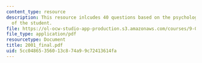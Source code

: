 ```yaml
---
content_type: resource
description: This resource inlcudes 40 questions based on the psychological understanding
  of the student.
file: https://ol-ocw-studio-app-production.s3.amazonaws.com/courses/9-00-introduction-to-psychology-fall-2004/5cc04865356013c874a99c72413614fa_2001_final.pdf
file_type: application/pdf
resourcetype: Document
title: 2001_final.pdf
uid: 5cc04865-3560-13c8-74a9-9c72413614fa
---
```

